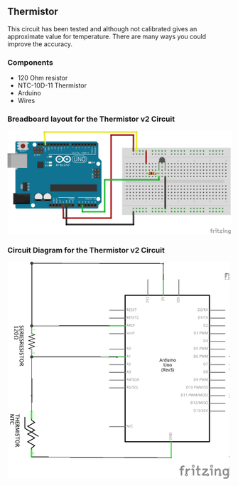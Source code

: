 ## Thermistor

This circuit has been tested and although not calibrated gives an
approximate value for temperature.
There are many ways you could improve the accuracy.

### Components
* 120 Ohm resistor
* NTC-10D-11 Thermistor
* Arduino
* Wires


### Breadboard layout for the Thermistor v2 Circuit

<img src="docs/thermistor_v2_bb.png" width="800px">

### Circuit Diagram for the Thermistor v2 Circuit

<img src="docs/thermistor_v2_schem.png" width="500px">

